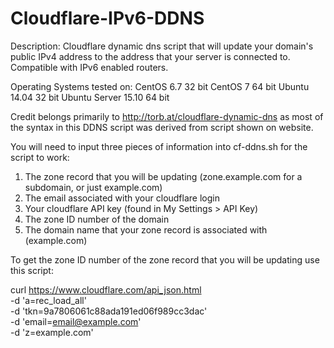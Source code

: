 # Cloudflare-IPv6-DDNS
Description:
Cloudflare dynamic dns script that will update your domain's public IPv4 address to the address that your server is connected to. Compatible with IPv6 enabled routers.

Operating Systems tested on:
CentOS 6.7 32 bit
CentOS 7 64 bit
Ubuntu 14.04 32 bit
Ubuntu Server 15.10 64 bit

Credit belongs primarily to http://torb.at/cloudflare-dynamic-dns as most of the syntax in this DDNS script was derived from script shown on website.

You will need to input three pieces of information into cf-ddns.sh for the script to work:

1. The zone record that you will be updating (zone.example.com for a subdomain, or just example.com)
2. The email associated with your cloudflare login
3. Your cloudflare API key (found in My Settings > API Key)
4. The zone ID number of the domain
5. The domain name that your zone record is associated with (example.com)



To get the zone ID number of the zone record that you will be updating use this script:

curl https://www.cloudflare.com/api_json.html \
  -d 'a=rec_load_all' \
  -d 'tkn=9a7806061c88ada191ed06f989cc3dac' \
  -d 'email=email@example.com' \
  -d 'z=example.com'


